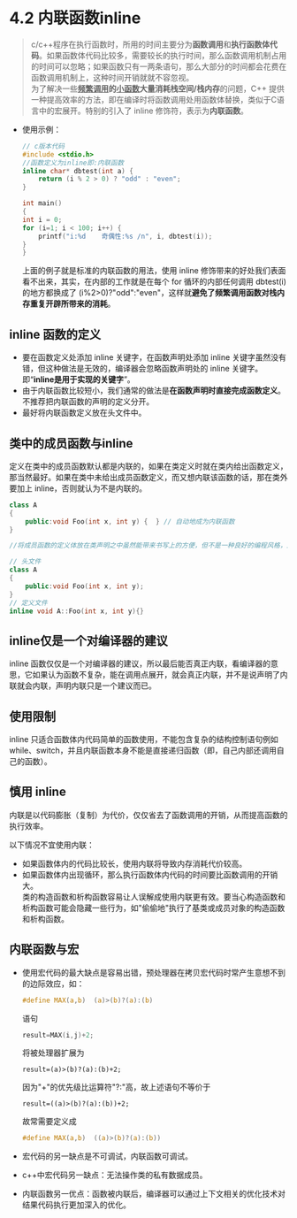 # 4.2 内联函数inline
> c/c++程序在执行函数时，所用的时间主要分为**函数调用**和**执行函数体代码**。如果函数体代码比较多，需要较长的执行时间，那么函数调用机制占用的时间可以忽略；如果函数只有一两条语句，那么大部分的时间都会花费在函数调用机制上，这种时间开销就就不容忽视。  
为了解决一些<u>**频繁调用</u>的<u>小函数</u>大量消耗栈空间/栈内存**的问题，C++ 提供一种提高效率的方法，即在编译时将函数调用处用函数体替换，类似于C语言中的宏展开。特别的引入了 inline 修饰符，表示为**内联函数**。

- 使用示例：
    ```c++
    // c版本代码
    #include <stdio.h>
    //函数定义为inline即:内联函数
    inline char* dbtest(int a) {
        return (i % 2 > 0) ? "odd" : "even";
    } 
    
    int main()
    {
    int i = 0;
    for (i=1; i < 100; i++) {
        printf("i:%d    奇偶性:%s /n", i, dbtest(i));    
    }
    }
    ```
    上面的例子就是标准的内联函数的用法，使用 inline 修饰带来的好处我们表面看不出来，其实，在内部的工作就是在每个 for 循环的内部任何调用 dbtest(i) 的地方都换成了 (i%2>0)?"odd":"even"，这样就**避免了频繁调用函数对栈内存重复开辟所带来的消耗**。

## inline 函数的定义
- 要在函数定义处添加 inline 关键字，在函数声明处添加 inline 关键字虽然没有错，但这种做法是无效的，编译器会忽略函数声明处的 inline 关键字。即“**inline是用于实现的关键字**”。
- 由于内联函数比较短小，我们通常的做法是**在函数声明时直接完成函数定义**。不推荐把内联函数的声明的定义分开。
- 最好将内联函数定义放在头文件中。

## 类中的成员函数与inline
定义在类中的成员函数默认都是内联的，如果在类定义时就在类内给出函数定义，那当然最好。如果在类中未给出成员函数定义，而又想内联该函数的话，那在类外要加上 inline，否则就认为不是内联的。
```c++
class A
{
    public:void Foo(int x, int y) {  } // 自动地成为内联函数
}

//将成员函数的定义体放在类声明之中虽然能带来书写上的方便，但不是一种良好的编程风格，上例应该改成：

// 头文件
class A
{
    public:void Foo(int x, int y);
}
// 定义文件
inline void A::Foo(int x, int y){}
```

## inline仅是一个对编译器的建议
inline 函数仅仅是一个对编译器的建议，所以最后能否真正内联，看编译器的意思，它如果认为函数不复杂，能在调用点展开，就会真正内联，并不是说声明了内联就会内联，声明内联只是一个建议而已。

## 使用限制
inline 只适合函数体内代码简单的函数使用，不能包含复杂的结构控制语句例如 while、switch，并且内联函数本身不能是直接递归函数（即，自己内部还调用自己的函数）。

## 慎用 inline
内联是以代码膨胀（复制）为代价，仅仅省去了函数调用的开销，从而提高函数的执行效率。  

以下情况不宜使用内联：   
- 如果函数体内的代码比较长，使用内联将导致内存消耗代价较高。 
- 如果函数体内出现循环，那么执行函数体内代码的时间要比函数调用的开销大。  
类的构造函数和析构函数容易让人误解成使用内联更有效。要当心构造函数和析构函数可能会隐藏一些行为，如"偷偷地"执行了基类或成员对象的构造函数和析构函数。

## 内联函数与宏
- 使用宏代码的最大缺点是容易出错，预处理器在拷贝宏代码时常产生意想不到的边际效应，如：
    ```c
    #define MAX(a,b)  (a)>(b)?(a):(b)
    ```
    语句  
    ```c
    result=MAX(i,j)+2;
    ```
    将被处理器扩展为
    ```
    result=(a)>(b)?(a):(b)+2;
    ```

    因为"+"的优先级比运算符"?:"高，故上述语句不等价于
    ```
    result=((a)>(b)?(a):(b))+2;
    ```
    故常需要定义成
    ```c
    #define MAX(a,b)  ((a)>(b)?(a):(b))
    ```
- 宏代码的另一缺点是不可调试，内联函数可调试。
- c++中宏代码另一缺点：无法操作类的私有数据成员。
- 内联函数另一优点：函数被内联后，编译器可以通过上下文相关的优化技术对结果代码执行更加深入的优化。
